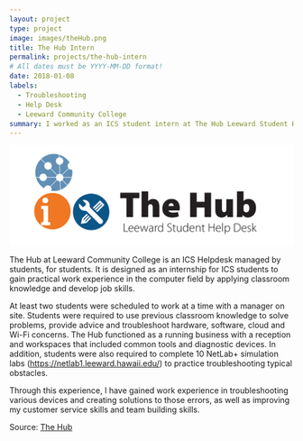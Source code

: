 ```yaml
---
layout: project
type: project
image: images/theHub.png
title: The Hub Intern
permalink: projects/the-hub-intern
# All dates must be YYYY-MM-DD format!
date: 2018-01-08
labels:
  - Troubleshooting
  - Help Desk
  - Leeward Community College
summary: I worked as an ICS student intern at The Hub Leeward Student Help Desk at Leeward Community College.
---
```


<img class="ui medium right floated rounded image" src="../images/TheHubLogo.jpg">

The Hub at Leeward Community College is an ICS Helpdesk managed by students, for students. It is designed as an internship for ICS students to gain practical work experience in the computer field by applying classroom knowledge and develop job skills.

At least two students were scheduled to work at a time with a manager on site. Students were required to use previous classroom knowledge to solve problems, provide advice and troubleshoot hardware, software, cloud and Wi-Fi concerns. The Hub functioned as a running business with a reception and workspaces that included common tools and diagnostic devices. In addition, students were also required to complete 10 NetLab+ simulation labs (https://netlab1.leeward.hawaii.edu/) to practice troubleshooting typical obstacles.

Through this experience, I have gained work experience in troubleshooting various devices and creating solutions to those errors, as well as improving my customer service skills and team building skills.
 
Source: <a href="http://www.leeward.hawaii.edu/ics-thehub">The Hub</a>
